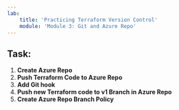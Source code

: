 ```yaml
---
lab:
    title: 'Practicing Terraform Version Control'
    module: 'Module 3: Git and Azure Repo'
---
```


## Task:
1. **Create Azure Repo**
2. **Push Terraform Code to Azure Repo**
3. **Add Git hook**
4. **Push new Terraform code to v1 Branch in Azure Repo**
5. **Create Azure Repo Branch Policy**

